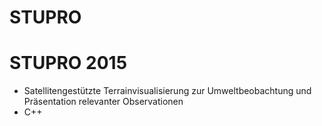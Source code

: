 # STUPRO
STUPRO 2015
===========

* Satellitengestützte Terrainvisualisierung zur Umweltbeobachtung und Präsentation relevanter Observationen
* C++